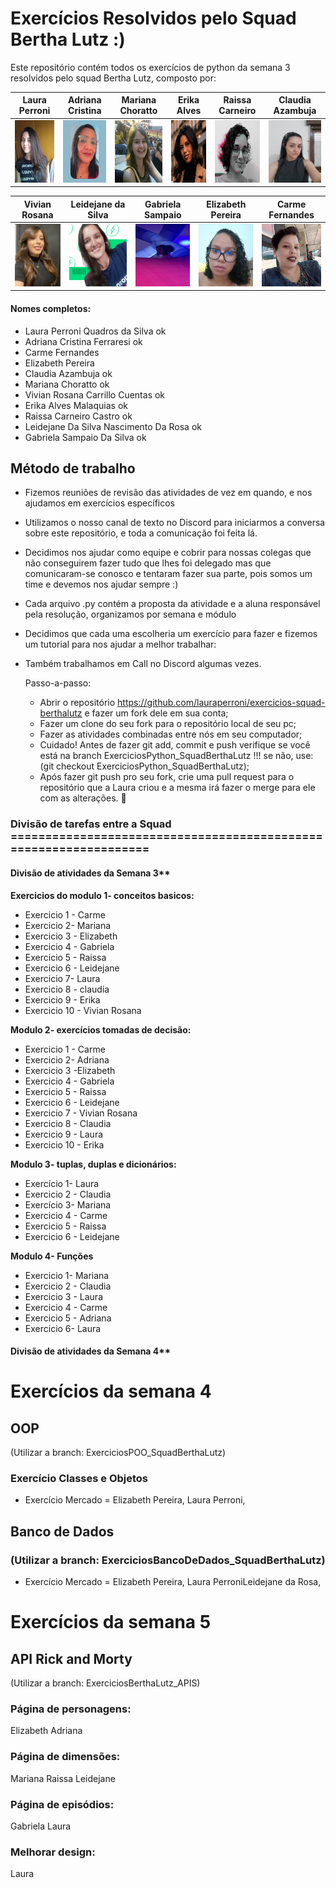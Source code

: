 # Exercícios Resolvidos pelo Squad Bertha Lutz :)

Este repositório contém todos os exercícios de python da semana 3 resolvidos pelo squad Bertha Lutz, composto por: 


|Laura Perroni| Adriana Cristina | Mariana Choratto| Erika Alves | Raissa Carneiro | Claudia Azambuja |
|---|---|---|---|---|---|
|<img src="img/laura.jpg" height="100" width="100">|<img src="img/adriana.jpg" height="100" width="100">|<img src="img/mariana.jpg" height="100" width="100">|<img src="img/erika.jpg" height="100" width="100">|<img src="img/raissa.jpeg" height="100" width="100">| <img src="img/claudia.jpg" height="100" width="100">|

|Vivian Rosana| Leidejane da Silva |  Gabriela Sampaio | Elizabeth Pereira | Carme Fernandes |
|---|---|---|---|---|
|<img src="img/vivian.jpeg" height="100" width="100">|<img src="img/leidejane.png" height="100" width="100">|<img src="img/gabriela.jpg" height="100" width="100">|<img src="img/elizabeth.jpg" height="100" width="100">|<img src="img/carme.PNG" height="100" width="100">|

#### Nomes completos:
* Laura Perroni Quadros da Silva ok
* Adriana Cristina Ferraresi ok
* Carme Fernandes 
* Elizabeth Pereira 
* Claudia Azambuja ok
* Mariana Choratto ok
* Vivian Rosana Carrillo Cuentas ok
* Erika Alves Malaquias  ok
* Raissa Carneiro Castro ok
* Leidejane Da Silva Nascimento Da Rosa ok
* Gabriela Sampaio Da Silva ok


## Método de trabalho

* Fizemos reuniões de revisão das atividades de vez em quando, e nos ajudamos em exercícios específicos
* Utilizamos o nosso canal de texto no Discord para iniciarmos a conversa sobre este repositório, e toda a comunicação foi feita lá.
*  Decidimos nos ajudar como equipe e cobrir para nossas colegas que não conseguirem fazer tudo que lhes foi delegado mas que comunicaram-se conosco e tentaram fazer sua parte, pois somos um time e devemos nos ajudar sempre :)
* Cada arquivo .py contém a proposta da atividade e a aluna responsável pela resolução, organizamos por semana e módulo
* Decidimos que cada uma escolheria um exercício para fazer e fizemos um tutorial para nos ajudar a melhor trabalhar: 
* Também trabalhamos em Call no Discord algumas vezes.
    
    Passo-a-passo:

    * Abrir o repositório https://github.com/lauraperroni/exercicios-squad-berthalutz e fazer um fork dele em sua conta;
    * Fazer um clone do seu fork para o repositório local de seu pc;
    * Fazer as atividades combinadas entre nós em seu computador;
    * Cuidado! Antes de fazer git add, commit e push verifique se você está na branch ExerciciosPython_SquadBerthaLutz !!! se não, use: (git checkout ExerciciosPython_SquadBerthaLutz);
    * Após fazer git push pro seu fork, crie uma pull request para o repositório que a Laura criou e a mesma irá fazer o merge para ele com as alterações. 🙂


### Divisão de tarefas entre a Squad =================================================================

#### Divisão de atividades da Semana 3**

**Exercicios do modulo 1- conceitos basicos:**
* Exercicio 1 - Carme
* Exercicio 2- Mariana
* Exercicio 3 - Elizabeth
* Exercicio 4 - Gabriela
* Exercicio 5 - Raissa
* Exercicio 6 - Leidejane
* Exercicio 7- Laura
* Exercicio 8 - claudia
* Exercicio 9 - Erika
* Exercicio 10 - Vivian Rosana 

**Modulo 2- exercícios tomadas de decisão:**
* Exercicio 1 - Carme
* Exercicio 2- Adriana
* Exercicio 3 -Elizabeth 
* Exercicio 4 - Gabriela
* Exercicio 5 - Raissa
* Exercicio 6 - Leidejane
* Exercicio 7 - Vivian Rosana
* Exercicio 8 - Claudia
* Exercicio 9 - Laura
* Exercicio 10 - Erika

**Modulo 3- tuplas, duplas e dicionários:**
* Exercício 1- Laura
* Exercicio 2 - Claudia
* Exercício 3- Mariana
* Exercicio 4 - Carme
* Exercicio 5 - Raissa
* Exercicio 6 - Leidejane

**Modulo 4- Funções**
* Exercicio 1- Mariana
* Exercicio 2 - Claudia
* Exercicio 3 - Laura
* Exercicio 4 - Carme
* Exercicio 5 - Adriana
* Exercicio 6- Laura

#### Divisão de atividades da Semana 4**

# Exercícios da semana 4

## OOP
 (Utilizar a branch: ExerciciosPOO_SquadBerthaLutz)
### Exercício Classes e Objetos 
* Exercício Mercado = Elizabeth Pereira, Laura Perroni, 


## Banco de Dados
### (Utilizar a branch: ExerciciosBancoDeDados_SquadBerthaLutz)
* Exercício Mercado = Elizabeth Pereira, Laura PerroniLeidejane da Rosa, 


# Exercícios da semana 5 

## API Rick and Morty
 (Utilizar a branch: ExerciciosBerthaLutz_APIS)

### Página de personagens: 
Elizabeth 
Adriana
### Página de dimensões: 
Mariana
Raissa
Leidejane
### Página de episódios: 
Gabriela 
Laura
### Melhorar design:
Laura